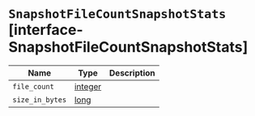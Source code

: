# `SnapshotFileCountSnapshotStats` [interface-SnapshotFileCountSnapshotStats]

| Name | Type | Description |
| - | - | - |
| `file_count` | [integer](./integer.md) | &nbsp; |
| `size_in_bytes` | [long](./long.md) | &nbsp; |
